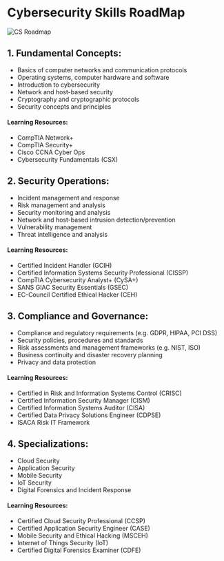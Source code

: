 # Cybersecurity Skills RoadMap
![CS Roadmap](https://user-images.githubusercontent.com/111991325/224866926-a6b11944-88cc-4653-976b-e4df585a59ca.jpeg)

## 1. Fundamental Concepts:
- Basics of computer networks and communication protocols
- Operating systems, computer hardware and software
- Introduction to cybersecurity
- Network and host-based security
- Cryptography and cryptographic protocols
- Security concepts and principles
#### Learning Resources:
- CompTIA Network+
- CompTIA Security+
- Cisco CCNA Cyber Ops
- Cybersecurity Fundamentals (CSX)

## 2. Security Operations:
- Incident management and response
- Risk management and analysis
- Security monitoring and analysis
- Network and host-based intrusion detection/prevention
- Vulnerability management
- Threat intelligence and analysis

#### Learning Resources:
- Certified Incident Handler (GCIH)
- Certified Information Systems Security Professional (CISSP)
- CompTIA Cybersecurity Analyst+ (CySA+)
- SANS GIAC Security Essentials (GSEC)
- EC-Council Certified Ethical Hacker (CEH)

## 3. Compliance and Governance:
- Compliance and regulatory requirements (e.g. GDPR, HIPAA, PCI DSS)
- Security policies, procedures and standards
- Risk assessments and management frameworks (e.g. NIST, ISO)
- Business continuity and disaster recovery planning
- Privacy and data protection

#### Learning Resources:
- Certified in Risk and Information Systems Control (CRISC)
- Certified Information Security Manager (CISM)
- Certified Information Systems Auditor (CISA)
- Certified Data Privacy Solutions Engineer (CDPSE)
- ISACA Risk IT Framework

## 4. Specializations:
- Cloud Security
- Application Security
- Mobile Security
- IoT Security
- Digital Forensics and Incident Response

#### Learning Resources:
- Certified Cloud Security Professional (CCSP)
- Certified Application Security Engineer (CASE)
- Mobile Security and Ethical Hacking (MSCEH)
- Internet of Things Security (IoT)
- Certified Digital Forensics Examiner (CDFE)

